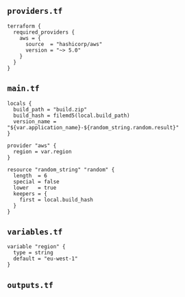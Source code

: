 ## `providers.tf`
```
terraform {
  required_providers {
    aws = {
      source  = "hashicorp/aws"
      version = "~> 5.0"
    }
  }
}
```

## `main.tf`
```
locals {
  build_path = "build.zip"
  build_hash = filemd5(local.build_path)
  version_name = "${var.application_name}-${random_string.random.result}"
}

provider "aws" {
  region = var.region
}

resource "random_string" "random" {
  length  = 6
  special = false
  lower   = true
  keepers = {
    first = local.build_hash
  }
}
```
## `variables.tf`
```
variable "region" {
  type = string
  default = "eu-west-1"
}
```

## `outputs.tf`
```
```
